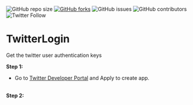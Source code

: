 ![GitHub repo size](https://img.shields.io/github/repo-size/ZarchiMohammad/TwitterLogin)
[![GitHub forks](https://img.shields.io/github/forks/ZarchiMohammad/TwitterLogin.svg)](https://github.com/ZarchiMohammad/TwitterLogin)
![GitHub issues](https://img.shields.io/github/issues/ZarchiMohammad/TwitterLogin)
![GitHub contributors](https://img.shields.io/github/contributors/ZarchiMohammad/TwitterLogin)
![Twitter Follow](https://img.shields.io/twitter/follow/ZarchiMohammad?style=social)

# TwitterLogin
Get the twitter user authentication keys

<b>Step 1:</b><br>
- Go to <a href="https://developer.twitter.com/">Twitter Developer Portal</a> and Apply to create app.<br><br>

<b>Step 2:</b><br>

